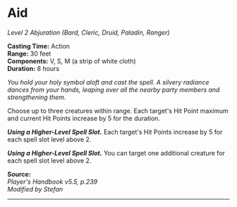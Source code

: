 # Aid
*Level 2 Abjuration (Bard, Cleric, Druid, Paladin, Ranger)*

**Casting Time:** Action  
**Range:** 30 feet  
**Components:** V, S, M (a strip of white cloth)  
**Duration:** 8 hours

*You hold your holy symbol aloft and cast the spell. A silvery radiance dances from your hands, leaping over all the nearby party members and strengthening them.*

Choose up to three creatures within range. Each target's Hit Point maximum and current Hit Points increase by 5 for the duration.

***Using a Higher-Level Spell Slot.*** Each target's Hit Points increase by 5 for each spell slot level above 2.

***Using a Higher-Level Spell Slot.*** You can target one additional creature for each spell slot level above 2.

**Source:**  
*Player's Handbook v5.5, p.239*  
*Modified by Stefan*  


---